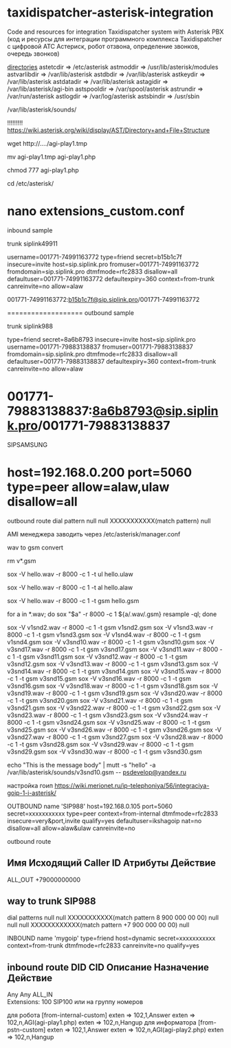 # taxidispatcher-asterisk-integration
Code and resources for integration Taxidispatcher system with Asterisk PBX (код и ресурсы для интеграции программного комплекса Taxidispatcher c цифровой АТС Астериск, робот отзвона, определение звонков, очередь звонков)

[directories](!)
astetcdir => /etc/asterisk
astmoddir => /usr/lib/asterisk/modules
astvarlibdir => /var/lib/asterisk
astdbdir => /var/lib/asterisk
astkeydir => /var/lib/asterisk
astdatadir => /var/lib/asterisk
astagidir => /var/lib/asterisk/agi-bin
astspooldir => /var/spool/asterisk
astrundir => /var/run/asterisk
astlogdir => /var/log/asterisk
astsbindir => /usr/sbin

/var/lib/asterisk/sounds/


!!!!!!!!!   https://wiki.asterisk.org/wiki/display/AST/Directory+and+File+Structure

wget http://..../agi-play1.tmp

mv agi-play1.tmp agi-play1.php

chmod 777 agi-play1.php

cd /etc/asterisk/

nano extensions_custom.conf
======================
inbound sample

trunk siplink49911

username=001771-74991163772
type=friend
secret=b15b1c7f
insecure=invite
host=sip.siplink.pro
fromuser=001771-74991163772
fromdomain=sip.siplink.pro
dtmfmode=rfc2833
disallow=all
defaultuser=001771-74991163772
defaultexpiry=360
context=from-trunk
canreinvite=no
allow=alaw

001771-74991163772:b15b1c7f@sip.siplink.pro/001771-74991163772

===================
outbound sample

trunk siplink988

type=friend
secret=8a6b8793
insecure=invite
host=sip.siplink.pro
username=001771-79883138837
fromuser=001771-79883138837
fromdomain=sip.siplink.pro
dtmfmode=rfc2833
disallow=all
defaultuser=001771-79883138837
defaultexpiry=360
context=from-trunk
canreinvite=no
allow=alaw

001771-79883138837:8a6b8793@sip.siplink.pro/001771-79883138837
=====================
SIPSAMSUNG

host=192.168.0.200
port=5060
type=peer
allow=alaw,ulaw
disallow=all
=====================
outbound route 
dial pattern 
null null XXXXXXXXXXX(match pattern) null

AMI менеджера заводить через /etc/asterisk/manager.conf

wav to gsm convert

rm v*.gsm

sox -V hello.wav -r 8000 -c 1 -t ul hello.ulaw

sox -V hello.wav -r 8000 -c 1 -t al hello.alaw

sox -V hello.wav -r 8000 -c 1 -t gsm hello.gsm

for a in *.wav; do sox "$a" -r 8000 -c 1 ${a/.wav/.gsm} resample -ql; done

sox -V v1snd2.wav -r 8000 -c 1 -t gsm v1snd2.gsm
sox -V v1snd3.wav -r 8000 -c 1 -t gsm v1snd3.gsm
sox -V v1snd4.wav -r 8000 -c 1 -t gsm v1snd4.gsm
sox -V v3snd10.wav -r 8000 -c 1 -t gsm v3snd10.gsm
sox -V v3snd17.wav -r 8000 -c 1 -t gsm v3snd17.gsm
sox -V v3snd11.wav -r 8000 -c 1 -t gsm v3snd11.gsm
sox -V v3snd12.wav -r 8000 -c 1 -t gsm v3snd12.gsm
sox -V v3snd13.wav -r 8000 -c 1 -t gsm v3snd13.gsm
sox -V v3snd14.wav -r 8000 -c 1 -t gsm v3snd14.gsm
sox -V v3snd15.wav -r 8000 -c 1 -t gsm v3snd15.gsm
sox -V v3snd16.wav -r 8000 -c 1 -t gsm v3snd16.gsm
sox -V v3snd18.wav -r 8000 -c 1 -t gsm v3snd18.gsm
sox -V v3snd19.wav -r 8000 -c 1 -t gsm v3snd19.gsm
sox -V v3snd20.wav -r 8000 -c 1 -t gsm v3snd20.gsm
sox -V v3snd21.wav -r 8000 -c 1 -t gsm v3snd21.gsm
sox -V v3snd22.wav -r 8000 -c 1 -t gsm v3snd22.gsm
sox -V v3snd23.wav -r 8000 -c 1 -t gsm v3snd23.gsm
sox -V v3snd24.wav -r 8000 -c 1 -t gsm v3snd24.gsm
sox -V v3snd25.wav -r 8000 -c 1 -t gsm v3snd25.gsm
sox -V v3snd26.wav -r 8000 -c 1 -t gsm v3snd26.gsm
sox -V v3snd27.wav -r 8000 -c 1 -t gsm v3snd27.gsm
sox -V v3snd28.wav -r 8000 -c 1 -t gsm v3snd28.gsm
sox -V v3snd29.wav -r 8000 -c 1 -t gsm v3snd29.gsm
sox -V v3snd30.wav -r 8000 -c 1 -t gsm v3snd30.gsm

echo "This is the message body" | mutt -s "hello" -a /var/lib/asterisk/sounds/v3snd10.gsm -- psdevelop@yandex.ru

настройка гоип 
https://wiki.merionet.ru/ip-telephoniya/56/integraciya-goip-1-i-asterisk/

OUTBOUND name 'SIP988'
host=192.168.0.105
port=5060
secret=xxxxxxxxxxx
type=peer
context=from-internal
dtmfmode=rfc2833
insecure=very&port,invite
qualify=yes
defaultuser=ikshagoip
nat=no
disallow=all
allow=alaw&ulaw
canreinvite=no

outbound route

Имя
Исходящий Caller ID
Атрибуты
Действие
---------
ALL_OUT	
+79000000000

way to trunk SIP988
------
dial patterns 
null null XXXXXXXXXXX(match pattern 8 900 000 00 00) null
null null XXXXXXXXXXXX(match pattern +7 900 000 00 00) null

INBOUND name 'mygoip'
type=friend
host=dynamic
secret=xxxxxxxxxxx
context=from-trunk
dtmfmode=rfc2833
canreinvite=no
qualify=yes

inbound route
DID
CID
Описание
Назначение
Действие
-------------
Any	
Any	
ALL_IN	
Extensions: 100 SIP100 или на группу номеров

для робота
[from-internal-custom]
exten => 102,1,Answer
exten => 102,n,AGI(agi-play1.php)
exten => 102,n,Hangup
для информатора
[from-pstn-custom]
exten => 102,1,Answer
exten => 102,n,AGI(agi-play2.php)
exten => 102,n,Hangup
